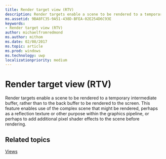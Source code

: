 ```yaml
---
title: Render target view (RTV)
description: Render targets enable a scene to be rendered to a temporary intermediate buffer, rather than to the back buffer to be rendered to the screen.
ms.assetid: 9BA8FC35-9A51-438D-BFEA-02E254D6C93E
keywords:
- Render target view (RTV)
author: michaelfromredmond
ms.author: mithom
ms.date: 02/08/2017
ms.topic: article
ms.prod: windows
ms.technology: uwp
localizationpriority: medium
---
```


# Render target view (RTV)


Render targets enable a scene to be rendered to a temporary intermediate buffer, rather than to the back buffer to be rendered to the screen. This feature enables use of the complex scene that might be rendered, perhaps as a reflection texture or other purpose within the graphics pipeline, or perhaps to add additional pixel shader effects to the scene before rendering.

## <span id="related-topics"></span>Related topics


[Views](views.md)

 

 




